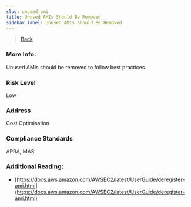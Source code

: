 ```yaml
---
slug: unused_ami
title: Unused AMIs Should Be Removed
sidebar_label: Unused AMIs Should Be Removed
---
```

> [Back](../../ec2monitoring)

### More Info:
Unused AMIs should be removed to follow best practices.

### Risk Level
Low

### Address
Cost Optimisation

### Compliance Standards
APRA, MAS

### Additional Reading:
- [https://docs.aws.amazon.com/AWSEC2/latest/UserGuide/deregister-ami.html](https://docs.aws.amazon.com/AWSEC2/latest/UserGuide/deregister-ami.html) 
